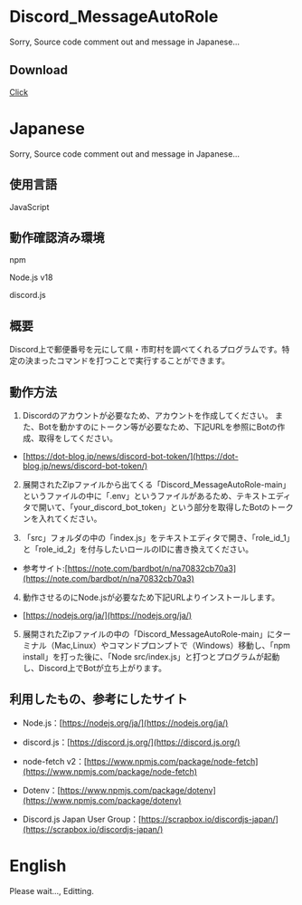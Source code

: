 # Discord_MessageAutoRole
Sorry, Source code comment out and message in Japanese...

## Download
[Click](https://github.com/Ay2416/Discord_MessageAutoRole/archive/refs/heads/main.zip)

# Japanese
Sorry, Source code comment out and message in Japanese...

## 使用言語
JavaScript

## 動作確認済み環境
npm

Node.js v18

discord.js

## 概要

Discord上で郵便番号を元にして県・市町村を調べてくれるプログラムです。特定の決まったコマンドを打つことで実行することができます。

## 動作方法
1. Discordのアカウントが必要なため、アカウントを作成してください。
また、Botを動かすのにトークン等が必要なため、下記URLを参照にBotの作成、取得をしてください。

* [https://dot-blog.jp/news/discord-bot-token/](https://dot-blog.jp/news/discord-bot-token/)

2. 展開されたZipファイルから出てくる「Discord_MessageAutoRole-main」というファイルの中に「.env」というファイルがあるため、テキストエディタで開いて、「your_discord_bot_token」という部分を取得したBotのトークンを入れてください。

3. 「src」フォルダの中の「index.js」をテキストエディタで開き、「role_id_1」と「role_id_2」を付与したいロールのIDに書き換えてください。
* 参考サイト:[https://note.com/bardbot/n/na70832cb70a3](https://note.com/bardbot/n/na70832cb70a3)

4. 動作させるのにNode.jsが必要なため下記URLよりインストールします。

* [https://nodejs.org/ja/](https://nodejs.org/ja/)

5. 展開されたZipファイルの中の「Discord_MessageAutoRole-main」にターミナル（Mac,Linux）やコマンドプロンプトで（Windows）移動し、「npm install」を打った後に、「Node src/index.js」と打つとプログラムが起動し、Discord上でBotが立ち上がります。

## 利用したもの、参考にしたサイト

* Node.js：[https://nodejs.org/ja/](https://nodejs.org/ja/)

* discord.js：[https://discord.js.org/](https://discord.js.org/)

* node-fetch v2：[https://www.npmjs.com/package/node-fetch](https://www.npmjs.com/package/node-fetch)

* Dotenv：[https://www.npmjs.com/package/dotenv](https://www.npmjs.com/package/dotenv)

* Discord.js Japan User Group：[https://scrapbox.io/discordjs-japan/](https://scrapbox.io/discordjs-japan/)

# English
Please wait..., Editting.
